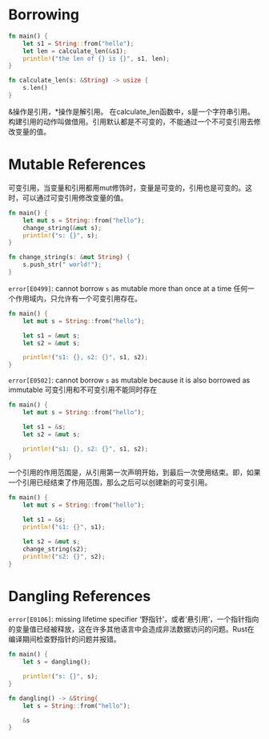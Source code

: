 # Borrowing
```Rust
fn main() {
    let s1 = String::from("hello");
    let len = calculate_len(&s1);
    println!("the len of {} is {}", s1, len);
}

fn calculate_len(s: &String) -> usize {
    s.len()
}
```
&操作是引用，*操作是解引用。
在calculate_len函数中，s是一个字符串引用。构建引用的动作叫做借用。引用默认都是不可变的，不能通过一个不可变引用去修改变量的值。

# Mutable References
可变引用，当变量和引用都用mut修饰时，变量是可变的，引用也是可变的。这时，可以通过可变引用修改变量的值。
```Rust
fn main() {
    let mut s = String::from("hello");
    change_string(&mut s);
    println!("s: {}", s);
}

fn change_string(s: &mut String) {
    s.push_str(" world!");
}
```

`error[E0499]`: cannot borrow `s` as mutable more than once at a time
任何一个作用域内，只允许有一个可变引用存在。
```Rust
fn main() {
    let mut s = String::from("hello");

    let s1 = &mut s;
    let s2 = &mut s;

    println!("s1: {}, s2: {}", s1, s2);
}
```

`error[E0502]`: cannot borrow `s` as mutable because it is also borrowed as immutable
可变引用和不可变引用不能同时存在
```Rust
fn main() {
    let mut s = String::from("hello");

    let s1 = &s;
    let s2 = &mut s;

    println!("s1: {}, s2: {}", s1, s2);
}
```

一个引用的作用范围是，从引用第一次声明开始，到最后一次使用结束。即，如果一个引用已经结束了作用范围，那么之后可以创建新的可变引用。
```Rust
fn main() {
    let mut s = String::from("hello");

    let s1 = &s;
    println!("s1: {}", s1);

    let s2 = &mut s;
    change_string(s2);
    println!("s2: {}", s2);
}
```
# Dangling References
`error[E0106]`: missing lifetime specifier
‘野指针’，或者‘悬引用’，一个指针指向的变量值已经被释放，这在许多其他语言中会造成非法数据访问的问题。Rust在编译期间检查野指针的问题并报错。
```Rust
fn main() {
    let s = dangling();

    println!("s: {}", s);
}

fn dangling() -> &String{
    let s = String::from("hello");

    &s
}
```